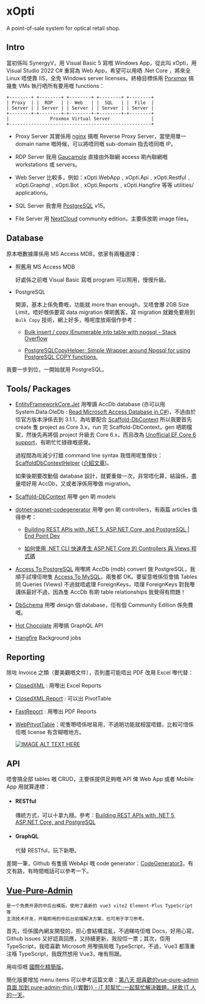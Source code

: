 # xOpti

A point-of-sale system for optical retail shop.

## Intro

當初係叫 SynergyV，用 Visual Basic 5 寫嘅 Windows App，從此叫 xOpti，用 Visual Studio 2022 C# 重寫為 Web App，希望可以用哂 .Net Core ，將來全 Linux 唔使靠 IIS，全免 Windows server licenses。終極目標係用 [Porxmox](https://www.proxmox.com/en/) 搞幾隻 VMs 執行哂所有要用嘅 functions：

```textile
+--------+ +--------+ +--------+ +--------+ +--------+
| Proxy  | |  RDP   | |  Web   | |  SQL   | |  File  |
| Server | | Server | | Server | | Server | | Server |
+--------+-+--------+-+--------+-+--------+-+--------+
|               Proxmox Virtual Server               |
+----------------------------------------------------+
```

* Proxy Server
  其實係用 [nginx](https://nginx.com/) 搞嘅 Reverse Proxy Server，當使用單一 domain name 嘅時候，可以將唔同嘅 sub-domain 指去唔同嘅 IP。

* RDP Server
  我用 [Gaucamole](https://guacamole.apache.org/) 直接由外聯網 access 啲內聯網嘅 workstations 或 servers。

* Web Server
  比較多，例如：xOpti.WebApp﹑xOpti.Api﹑xOpti.Restful﹑xOpti.Graphql﹑xOpti.Bot﹑xOpti.Reports﹑xOpti.Hangfire 等等 utilities/ applications。

* SQL Server
  我會用 [PostgreSQL](https://www.postgresql.org/) v15。

* File Server
  用 [NextCloud](https://nextcloud.com/) community edition，主要係放啲 image files。

## Database

原本嘅數據庫係用 MS Access MDB，依家有兩種選擇：

* 照舊用 MS Access MDB
  
  好處係之前嘅 Visual Basic 寫嘅 program 可以照用，慢慢升級。

* PostgreSQL
  
  開源，基本上係免費嘅，功能就 more than enough，又唔會爆 2GB Size Limit，唔好嘅係要寫 data migration 俾啲舊客。寫 migration 就難免要用到 ```Bulk Copy``` 技術，網上好多，喺呢度放兩個作參考：
  
  * [Bulk insert / copy iEnumerable into table with npgsql - Stack Overflow](https://stackoverflow.com/questions/65687071/bulk-insert-copy-ienumerable-into-table-with-npgsql)
  
  * [PostgreSQLCopyHelper: Simple Wrapper around Npgsql for using PostgreSQL COPY functions.](https://github.com/PostgreSQLCopyHelper/PostgreSQLCopyHelper)

我要一步到位，一開始就用 PostgreSQL。

## Tools/ Packages

* [EntityFrameworkCore.Jet](https://github.com/bubibubi/EntityFrameworkCore.Jet)
  用嚟讀 AccDb database (亦可以用 System.Data.OleDb : [Read Microsoft Access Database in C#](https://www.c-sharpcorner.com/article/read-microsoft-access-database-in-C-Sharp/))，不過由於佢官方版本淨係去到 3.1.1，為咗要配合 [Scaffold-DbContext](https://www.entityframeworktutorial.net/efcore/create-model-for-existing-database-in-ef-core.aspx) 所以我要首先 create 隻 project as Core 3.x，run 完 Scaffold-DbContext，gen 哂啲檔案，然後先再將個 project 升級去 Core 6.x，而且改為 [Unofficial EF Core 6 support](https://github.com/bubibubi/EntityFrameworkCore.Jet/issues/111)，有啲忙忙碌碌嘅感覺。
  
  過程間為咗減少打錯 command line syntax 我借用呢隻傢伙：[ScaffoldDbContextHelper](https://github.com/karenpayneoregon/ScaffoldDbContextHelper) ([介紹文章](https://social.technet.microsoft.com/wiki/contents/articles/53258.windows-forms-entity-framework-core-reverse-engineering-databases.aspx?fbclid=IwAR3AJK-vxEfKLnA-9-jinLHw9MKWAggM-zqW5vobhH1za_703bGyy2sBNEU))。
  
  如果後期要改動個 database 設計，就要重做一次，非常唔化算，結論係，盡量唔好用 AccDb，又或者淨係用嚟做 migration。

* [Scaffold-DbContext](https://www.entityframeworktutorial.net/efcore/create-model-for-existing-database-in-ef-core.aspx)
  用嚟 gen 啲 models

* [dotnet-aspnet-codegenerator](https://learn.microsoft.com/en-us/aspnet/core/fundamentals/tools/dotnet-aspnet-codegenerator)
  用嚟 gen 啲 controllers，有兩篇 articles 值得參考：
  
  * [Building REST APIs with .NET 5, ASP.NET Core, and PostgreSQL | End Point Dev](https://www.endpointdev.com/blog/2021/07/dotnet-5-web-api/#table-of-contents)  
  
  * [如何使用 .NET CLI 快速產生 ASP․NET Core 的 Controllers 與 Views 程式碼](https://blog.miniasp.com/post/2020/09/09/Create-Controller-and-Views-with-dotnet-aspnet-codegenerator)

* [Access To PostgreSQL](https://www.bullzip.com/products/a2p/info.php)
  用嚟將 AccDb (mdb) convert 做 PostgreSQL，我順手試埋佢哋隻 [Access To MySQL](https://www.bullzip.com/products/a2m/info.php)，兩隻都 OK。要留意嘅係佢會搞 Tables 同 Queries (Views) 不過就唔處理 ForeignKeys，唔理 ForeignKeys 對我嚟講係最好不過，因為隻 AccDb 有啲 table relationships 我覺得有問題！

* [DbSchema](https://dbschema.com/)
  用嚟 design 個 database，佢有個 Community Edition 係免費嘅。

* [Hot Chocolate](https://chillicream.com/docs/hotchocolate)
  用嚟搞 GraphQL API

* [Hangfire](https://www.hangfire.io/)
  Background jobs

## Reporting

除咗 Invoice 之類（要美觀嘅文件），否則盡可能唔出 PDF 改用 Excel 嚟代替：

* [ClosedXML](https://github.com/ClosedXML/ClosedXML) : 用嚟出 Excel Reports

* [ClosedXML.Report](https://github.com/ClosedXML/ClosedXML.Report) : 可以出 PivotTable

* [FastReport](https://fastreports.github.io/FastReport.Documentation/) : 用嚟出 PDF Reports

* [WebPitvotTable](https://webpivottable.com/)：呢隻嘢唔係咁易用，不過啲功能就相當唔錯，比較可惜係佢嘅 license 有含糊嘅地方。
  
  [![IMAGE ALT TEXT HERE](https://img.youtube.com/vi/H4Sc5KQdvbA/0.jpg)](https://www.youtube.com/watch?v=H4Sc5KQdvbA)

## API

唔會搞全部 tables 嘅 CRUD，主要係提供足夠嘅 API 俾 Web App 或者 Mobile App 用就算達標：

* #### RESTful
  
  傳統方式，可以十拿九穩。參考：[Building REST APIs with .NET 5, ASP.NET Core, and PostgreSQL](https://www.endpointdev.com/blog/2021/07/dotnet-5-web-api/)

* #### GraphQL
  
  代替 RESTful，玩下新嘢。　

差開一筆，Github 有隻搞 WebApi 嘅 code generator：[CodeGenerator3](https://github.com/capesean/codegenerator3)，有文有路，有時間嘅話可以參考一下。

## [Vue-Pure-Admin](https://github.com/xiaoxian521/vue-pure-admin)

```context
是一个免费开源的中后台模版。使用了最新的 vue3 vite2 Element-Plus TypeScript 等
主流技术开发，开箱即用的中后台前端解决方案，也可用于学习参考。
```

首先，佢係國內網友開發的，担心會結構混亂，不過睇咗佢嘅 Docs，好用心寫，Github Issues 又好認真回應，又持續更新，我投佢一票；其次，佢用 TypeScript，我唔喜歡 Microsoft 用嚟搞局嘅 TypeScript，不過，Vue3 都落重注喺 TypeScript，我既然想用 Vue3，唯有照跟。

用咗佢嘅 [國際化精簡版](https://github.com/xiaoxian521/pure-admin-thin/tree/i18n)。

簡化版要增加 menu items 可以參考這篇文章：[第八天 把喜歡的vue-pure-admin頁面 加到 pure-admin-thin {{實戰}} - iT 邦幫忙::一起幫忙解決難題，拯救 IT 人的一天](https://ithelp.ithome.com.tw/articles/10296371)。
